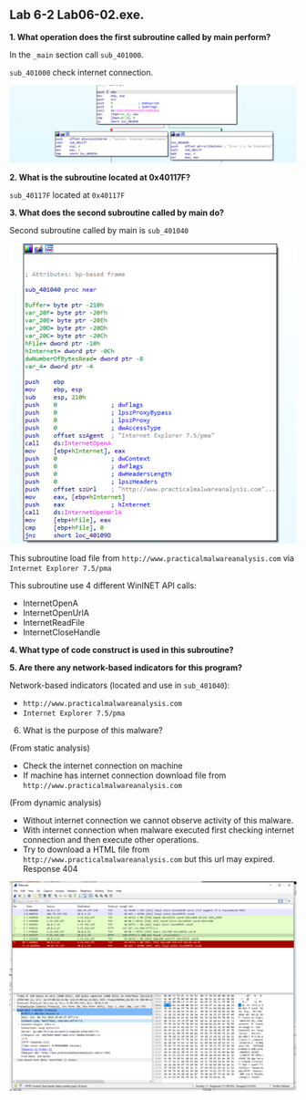 ## Lab 6-2 Lab06-02.exe.



**1. What operation does the first subroutine called by main perform?**

In the `_main` section call `sub_401000`.

`sub_401000` check internet connection.

![alt text](img/L6-2-Q1.png)

**2. What is the subroutine located at 0x40117F?**

`sub_40117F` located at `0x40117F`

**3. What does the second subroutine called by main do?**

Second subroutine called by main is `sub_401040`

![alt text](img/L6-2-Q3.png)

This subroutine load file from `http://www.practicalmalwareanalysis.com` via `Internet Explorer 7.5/pma`

This subroutine use 4 different WinINET API calls:
- InternetOpenA
- InternetOpenUrlA
- InternetReadFile
- InternetCloseHandle


**4. What type of code construct is used in this subroutine?**



**5. Are there any network-based indicators for this program?**

Network-based indicators (located and use in `sub_401040`):

- `http://www.practicalmalwareanalysis.com`
- `Internet Explorer 7.5/pma`


6. What is the purpose of this malware?

(From static analysis)
- Check the internet connection on machine
- If machine has internet connection download file from `http://www.practicalmalwareanalysis.com`

(From dynamic analysis)
- Without internet connection we cannot observe activity of this malware.
- With internet connection when malware executed first checking internet connection and then execute other operations.
- Try to download a HTML file from `http://www.practicalmalwareanalysis.com` but this url may expired. Response 404

![alt text](img/L6-2-Q6.png)